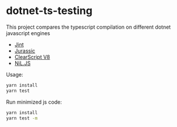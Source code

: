 # dotnet-ts-testing

This project compares the typescript compilation on different dotnet javascript engines

* [Jint](https://github.com/sebastienros/jint)
* [Jurassic](https://github.com/paulbartrum/jurassic)
* [ClearScript V8](https://github.com/Microsoft/ClearScript)
* [NiL.JS](https://github.com/nilproject/NiL.JS)


Usage:

```sh
yarn install
yarn test
```

Run minimized js code:

```sh
yarn install
yarn test -m
```
